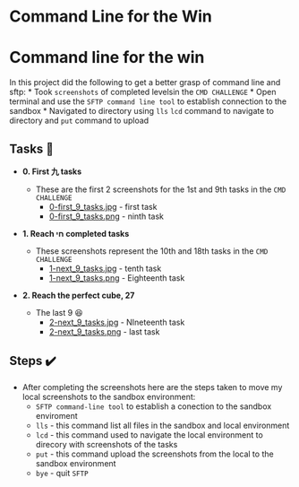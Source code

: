 Command Line for the Win
=================================

# Command line for the win
In this project did the following to get a better grasp of command line and sftp:
	* Took `screenshots` of completed levelsin the `CMD CHALLENGE`
	* Open terminal and use the `SFTP command line tool` to establish connection to the sandbox
	* Navigated to directory using `lls` `lcd` command to navigate to directory and `put` command to upload

## Tasks :page_with_curl:
* **0. First 九 tasks**
  * These are the first 2 screenshots for the 1st and 9th tasks in the `CMD CHALLENGE`
	* [0-first_9_tasks.jpg](./0-first_9_tasks.jpg) - first task
	* [0-first_9_tasks.png](./0-first_9_tasks.png) - ninth task

* **1. Reach חי completed tasks**
  * These screenshots represent the 10th and 18th tasks in the `CMD CHALLENGE`
	* [1-next_9_tasks.jpg](./1-next_9_tasks.jpg) - tenth task
	* [1-next_9_tasks.png](./1-next_9_tasks.png) - Eighteenth task

* **2. Reach the perfect cube, 27**
  * The last 9 :satisfied:
	* [2-next_9_tasks.jpg](./2-next_9_tasks.jpg) - NIneteenth task
	* [2-next_9_tasks.png](./2-next_9_tasks.jpg) - last task

## Steps :heavy_check_mark:
  * After completing the screenshots here are the steps taken to move my local screenshots to the sandbox environment:
	* `SFTP command-line tool` to establish a conection to the sandbox enviroment
	* `lls` - this command list all files in the sandbox and local environment
	* `lcd` - this command used to navigate the local environment to direcory with screenshots of the tasks
	* `put` - this command upload the screenshots from the local to the sandbox environment
	* `bye` - quit `SFTP`
